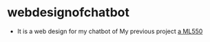 # webdesignofchatbot
* It is a web design for my chatbot of My previous project [a ML550](https://github.com/srisaigattem/ML_550)
